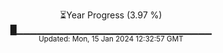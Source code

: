 <p align="center">
⏳Year Progress (3.97 %) <br>
█▁▁▁▁▁▁▁▁▁▁▁▁▁▁▁▁▁▁▁▁▁▁▁▁▁▁▁▁▁ <br>
<sub>Updated: Mon, 15 Jan 2024 12:32:57 GMT</sub>
</p>

